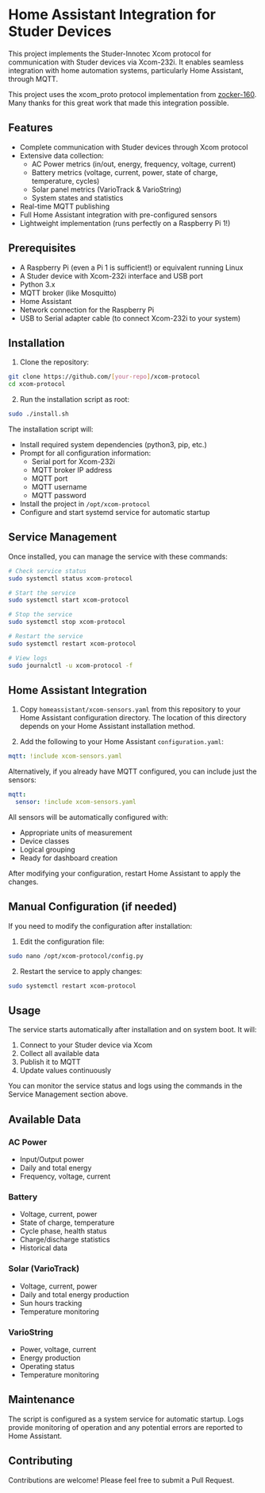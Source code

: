 # Home Assistant Integration for Studer Devices

This project implements the Studer-Innotec Xcom protocol for communication with Studer devices via Xcom-232i. It enables seamless integration with home automation systems, particularly Home Assistant, through MQTT.

This project uses the xcom_proto protocol implementation from [zocker-160](https://github.com/zocker-160). Many thanks for this great work that made this integration possible.

## Features

- Complete communication with Studer devices through Xcom protocol
- Extensive data collection:
  - AC Power metrics (in/out, energy, frequency, voltage, current)
  - Battery metrics (voltage, current, power, state of charge, temperature, cycles)
  - Solar panel metrics (VarioTrack & VarioString)
  - System states and statistics
- Real-time MQTT publishing
- Full Home Assistant integration with pre-configured sensors
- Lightweight implementation (runs perfectly on a Raspberry Pi 1!)

## Prerequisites

- A Raspberry Pi (even a Pi 1 is sufficient!) or equivalent running Linux
- A Studer device with Xcom-232i interface and USB port
- Python 3.x
- MQTT broker (like Mosquitto)
- Home Assistant
- Network connection for the Raspberry Pi
- USB to Serial adapter cable (to connect Xcom-232i to your system)

## Installation

1. Clone the repository:
```bash
git clone https://github.com/[your-repo]/xcom-protocol
cd xcom-protocol
```

2. Run the installation script as root:
```bash
sudo ./install.sh
```

The installation script will:
- Install required system dependencies (python3, pip, etc.)
- Prompt for all configuration information:
  - Serial port for Xcom-232i
  - MQTT broker IP address
  - MQTT port
  - MQTT username
  - MQTT password
- Install the project in `/opt/xcom-protocol`
- Configure and start systemd service for automatic startup

## Service Management

Once installed, you can manage the service with these commands:
```bash
# Check service status
sudo systemctl status xcom-protocol

# Start the service
sudo systemctl start xcom-protocol

# Stop the service
sudo systemctl stop xcom-protocol

# Restart the service
sudo systemctl restart xcom-protocol

# View logs
sudo journalctl -u xcom-protocol -f
```

## Home Assistant Integration

1. Copy `homeassistant/xcom-sensors.yaml` from this repository to your Home Assistant configuration directory. The location of this directory depends on your Home Assistant installation method.

2. Add the following to your Home Assistant `configuration.yaml`:
```yaml
mqtt: !include xcom-sensors.yaml
```

Alternatively, if you already have MQTT configured, you can include just the sensors:
```yaml
mqtt:
  sensor: !include xcom-sensors.yaml
```

All sensors will be automatically configured with:
- Appropriate units of measurement
- Device classes
- Logical grouping
- Ready for dashboard creation

After modifying your configuration, restart Home Assistant to apply the changes.

## Manual Configuration (if needed)

If you need to modify the configuration after installation:

1. Edit the configuration file:
```bash
sudo nano /opt/xcom-protocol/config.py
```

2. Restart the service to apply changes:
```bash
sudo systemctl restart xcom-protocol
```


## Usage

The service starts automatically after installation and on system boot. It will:
1. Connect to your Studer device via Xcom
2. Collect all available data
3. Publish it to MQTT
4. Update values continuously

You can monitor the service status and logs using the commands in the Service Management section above.

## Available Data

### AC Power
- Input/Output power
- Daily and total energy
- Frequency, voltage, current

### Battery
- Voltage, current, power
- State of charge, temperature
- Cycle phase, health status
- Charge/discharge statistics
- Historical data

### Solar (VarioTrack)
- Voltage, current, power
- Daily and total energy production
- Sun hours tracking
- Temperature monitoring

### VarioString
- Power, voltage, current
- Energy production
- Operating status
- Temperature monitoring


## Maintenance

The script is configured as a system service for automatic startup. Logs provide monitoring of operation and any potential errors are reported to Home Assistant.

## Contributing

Contributions are welcome! Please feel free to submit a Pull Request.
